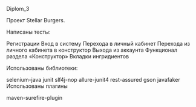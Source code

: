 Diplom_3

Проект Stellar Burgers.

Написаны тесты:

Регистрации
Вход в систему
Перехода в личный кабинет
Перехода из личного кабинета в конструктор
Выхода из аккаунта
Функционал раздела «Конструктор»
Вкладки ингридиентов

Использованы библиотеки:

selenium-java
junit
slf4j-nop
allure-junit4
rest-assured
gson
javafaker
Использованы плагины

maven-surefire-plugin
